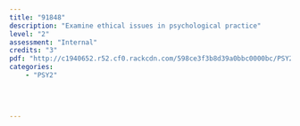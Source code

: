 ```yaml
---
title: "91848"
description: "Examine ethical issues in psychological practice"
level: "2"
assessment: "Internal"
credits: "3"
pdf: "http://c1940652.r52.cf0.rackcdn.com/598ce3f3b8d39a0bbc0000bc/PSY2-as91848.pdf"
categories:
    - "PSY2"
    
    
    
    
---
```

